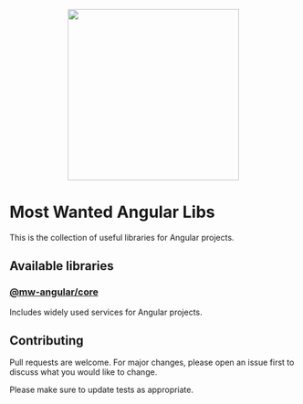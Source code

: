 <p align="center">
  <img height="300" src="https://raw.githubusercontent.com/misticwonder/mw-angular/production/most-wanted-angular-libs.png">
</p>

# Most Wanted Angular Libs

This is the collection of useful libraries for Angular projects.

## Available libraries

### [@mw-angular/core](https://github.com/misticwonder/mw-angular/tree/production/libs/mw-angular/core#readme)

Includes widely used services for Angular projects. 

## Contributing

Pull requests are welcome. 
For major changes, please open an issue first to discuss what you would like to change.

Please make sure to update tests as appropriate.

